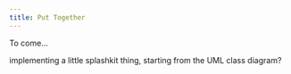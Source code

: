 ```yaml
---
title: Put Together
---
```


To come...

implementing a little splashkit thing, starting from the UML class diagram?
